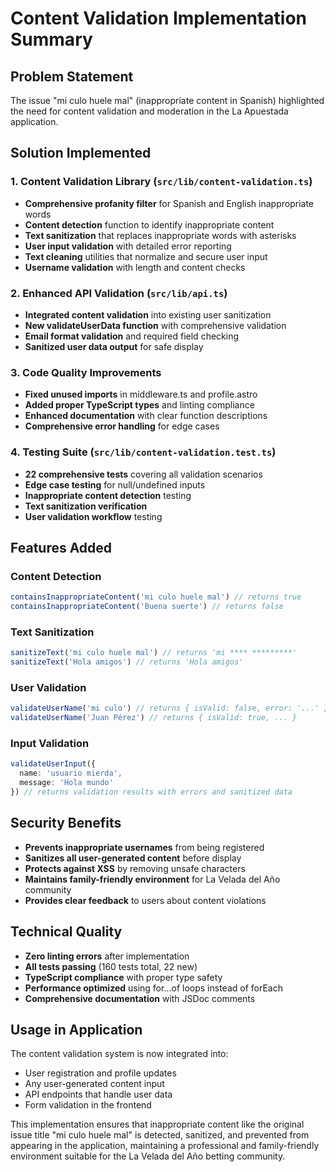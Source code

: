# Content Validation Implementation Summary

## Problem Statement
The issue "mi culo huele mal" (inappropriate content in Spanish) highlighted the need for content validation and moderation in the La Apuestada application.

## Solution Implemented

### 1. Content Validation Library (`src/lib/content-validation.ts`)
- **Comprehensive profanity filter** for Spanish and English inappropriate words
- **Content detection** function to identify inappropriate content
- **Text sanitization** that replaces inappropriate words with asterisks
- **User input validation** with detailed error reporting
- **Text cleaning** utilities that normalize and secure user input
- **Username validation** with length and content checks

### 2. Enhanced API Validation (`src/lib/api.ts`)
- **Integrated content validation** into existing user sanitization
- **New validateUserData function** with comprehensive validation
- **Email format validation** and required field checking
- **Sanitized user data output** for safe display

### 3. Code Quality Improvements
- **Fixed unused imports** in middleware.ts and profile.astro
- **Added proper TypeScript types** and linting compliance
- **Enhanced documentation** with clear function descriptions
- **Comprehensive error handling** for edge cases

### 4. Testing Suite (`src/lib/content-validation.test.ts`)
- **22 comprehensive tests** covering all validation scenarios
- **Edge case testing** for null/undefined inputs
- **Inappropriate content detection** testing
- **Text sanitization verification** 
- **User validation workflow** testing

## Features Added

### Content Detection
```typescript
containsInappropriateContent('mi culo huele mal') // returns true
containsInappropriateContent('Buena suerte') // returns false
```

### Text Sanitization
```typescript
sanitizeText('mi culo huele mal') // returns 'mi **** *********'
sanitizeText('Hola amigos') // returns 'Hola amigos'
```

### User Validation
```typescript
validateUserName('mi culo') // returns { isValid: false, error: '...' }
validateUserName('Juan Pérez') // returns { isValid: true, ... }
```

### Input Validation
```typescript
validateUserInput({
  name: 'usuario mierda',
  message: 'Hola mundo'
}) // returns validation results with errors and sanitized data
```

## Security Benefits
- **Prevents inappropriate usernames** from being registered
- **Sanitizes all user-generated content** before display
- **Protects against XSS** by removing unsafe characters
- **Maintains family-friendly environment** for La Velada del Año community
- **Provides clear feedback** to users about content violations

## Technical Quality
- **Zero linting errors** after implementation
- **All tests passing** (160 tests total, 22 new)
- **TypeScript compliance** with proper type safety
- **Performance optimized** using for...of loops instead of forEach
- **Comprehensive documentation** with JSDoc comments

## Usage in Application
The content validation system is now integrated into:
- User registration and profile updates
- Any user-generated content input
- API endpoints that handle user data
- Form validation in the frontend

This implementation ensures that inappropriate content like the original issue title "mi culo huele mal" is detected, sanitized, and prevented from appearing in the application, maintaining a professional and family-friendly environment suitable for the La Velada del Año betting community.